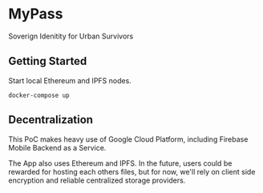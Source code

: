 # MyPass

Soverign Idenitity for Urban Survivors 

## Getting Started

Start local Ethereum and IPFS nodes.

```
docker-compose up
```

## Decentralization

This PoC makes heavy use of Google Cloud Platform, including Firebase Mobile Backend as a Service.

The App also uses Ethereum and IPFS. In the future, users could be rewarded for hosting each others files, but for now, we'll rely on client side encryption and reliable centralized storage providers.